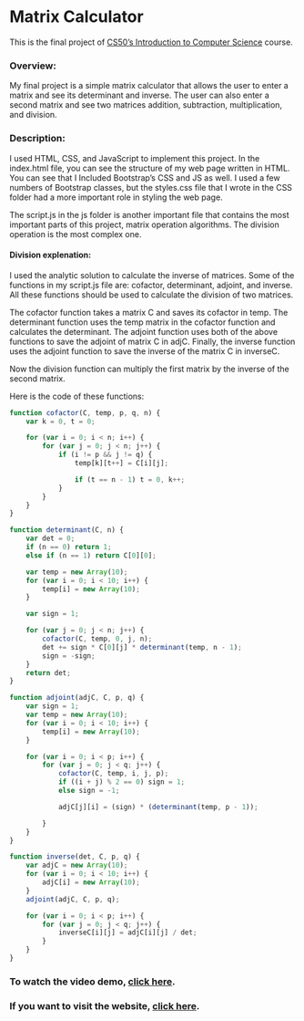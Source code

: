 # Matrix Calculator

This is the final project of [CS50’s Introduction to Computer Science](https://cs50.harvard.edu/x) course.

### Overview:
My final project is a simple matrix calculator that allows the user to enter a matrix and see its determinant and inverse. The user can also enter a second matrix and see two matrices addition, subtraction, multiplication, and division.

### Description:
I used HTML, CSS, and JavaScript to implement this project. In the index.html file, you can see the structure of my web page written in HTML. You can see that I Included Bootstrap’s CSS and JS as well. I used a few numbers of Bootstrap classes, but the styles.css file that I wrote in the CSS folder had a more important role in styling the web page.

The script.js in the js folder is another important file that contains the most important parts of this project, matrix operation algorithms. The division operation is the most complex one.

#### Division explenation:
I used the analytic solution to calculate the inverse of matrices. Some of the functions in my script.js file are: cofactor, determinant, adjoint, and inverse. All these functions should be used to calculate the division of two matrices.

The cofactor function takes a matrix C and saves its cofactor in temp.
The determinant function uses the temp matrix in the cofactor function and calculates the determinant.
The adjoint function uses both of the above functions to save the adjoint of matrix C in adjC.
Finally, the inverse function uses the adjoint function to save the inverse of the matrix C in inverseC.

Now the division function can multiply the first matrix by the inverse of the second matrix.

Here is the code of these functions:

```javascript
function cofactor(C, temp, p, q, n) {
    var k = 0, t = 0;

    for (var i = 0; i < n; i++) {
        for (var j = 0; j < n; j++) {
            if (i != p && j != q) {
                temp[k][t++] = C[i][j];

                if (t == n - 1) t = 0, k++;
            }
        }
    }
}
```
```javascript
function determinant(C, n) {
    var det = 0;
    if (n == 0) return 1;
    else if (n == 1) return C[0][0];

    var temp = new Array(10);
    for (var i = 0; i < 10; i++) {
        temp[i] = new Array(10);
    }

    var sign = 1;

    for (var j = 0; j < n; j++) {
        cofactor(C, temp, 0, j, n);
        det += sign * C[0][j] * determinant(temp, n - 1);
        sign = -sign;
    }
    return det;
}
```
```javascript
function adjoint(adjC, C, p, q) {
    var sign = 1;
    var temp = new Array(10);
    for (var i = 0; i < 10; i++) {
        temp[i] = new Array(10);
    }

    for (var i = 0; i < p; i++) {
        for (var j = 0; j < q; j++) {
            cofactor(C, temp, i, j, p);
            if ((i + j) % 2 == 0) sign = 1;
            else sign = -1;

            adjC[j][i] = (sign) * (determinant(temp, p - 1));

        }
    }
}
```
```javascript
function inverse(det, C, p, q) {
    var adjC = new Array(10);
    for (var i = 0; i < 10; i++) {
        adjC[i] = new Array(10);
    }
    adjoint(adjC, C, p, q);

    for (var i = 0; i < p; i++) {
        for (var j = 0; j < q; j++) {
            inverseC[i][j] = adjC[i][j] / det;
        }
    }
}
```

### To watch the video demo, [click here](https://youtu.be/OP9Htup1KKw).

### If you want to visit the website, [click here](https://saeedarv.github.io/CS50xFinalProject/).
